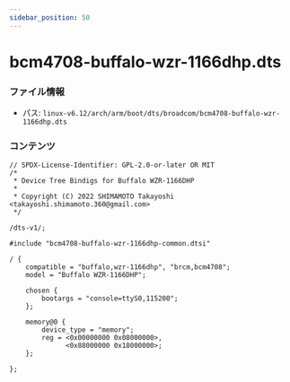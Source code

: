 ```yaml
---
sidebar_position: 50
---
```

# bcm4708-buffalo-wzr-1166dhp.dts

### ファイル情報

- パス: `linux-v6.12/arch/arm/boot/dts/broadcom/bcm4708-buffalo-wzr-1166dhp.dts`

### コンテンツ

```dts
// SPDX-License-Identifier: GPL-2.0-or-later OR MIT
/*
 * Device Tree Bindigs for Buffalo WZR-1166DHP
 *
 * Copyright (C) 2022 SHIMAMOTO Takayoshi <takayoshi.shimamoto.360@gmail.com>
 */

/dts-v1/;

#include "bcm4708-buffalo-wzr-1166dhp-common.dtsi"

/ {
	compatible = "buffalo,wzr-1166dhp", "brcm,bcm4708";
	model = "Buffalo WZR-1166DHP";

	chosen {
		bootargs = "console=ttyS0,115200";
	};

	memory@0 {
		device_type = "memory";
		reg = <0x00000000 0x08000000>,
		      <0x88000000 0x18000000>;
	};

};

```
